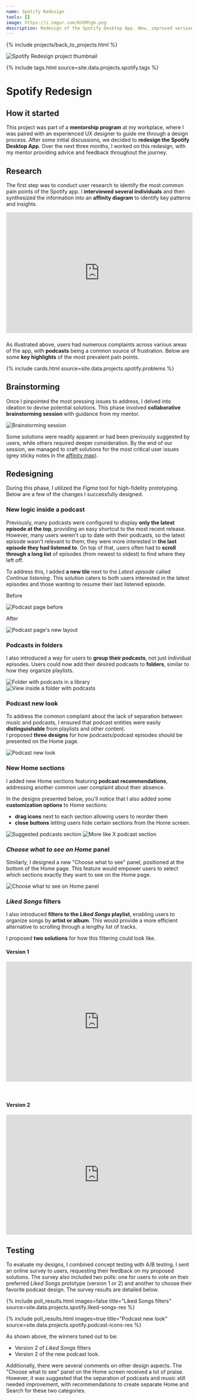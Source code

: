 ```yaml
---
name: Spotify Redesign
tools: []
image: https://i.imgur.com/KVVMtgb.png
description: Redesign of the Spotify Desktop App. New, improved version of the most popular music streaming platform.
---
```


{% include projects/back_to_projects.html %}

![Spotify Redesign project thumbnail](https://i.imgur.com/81QiOBv.png)

{% include tags.html source=site.data.projects.spotify.tags %}

# Spotify Redesign

## How it started

This project was part of a **mentorship program** at my workplace, where I was paired with an experienced UX designer to guide me through a design process. After some initial discussions, we decided to **redesign the Spotify Desktop App**. Over the next three months, I worked on this redesign, with my mentor providing advice and feedback throughout the journey.

## Research

The first step was to conduct user research to identify the most common pain points of the Spotify app. I **interviewed several individuals** and then synthesized the information into an **affinity diagram** to identify key patterns and insights.

<div style="padding:64.64% 0 0 0;position:relative;margin-bottom: 24px"><iframe style="position:absolute;top:0;left:0;width:100%;height:100%;border: 1px solid rgba(0, 0, 0, 0.1);" src="https://www.figma.com/embed?embed_host=share&url=https%3A%2F%2Fwww.figma.com%2Fboard%2FgyJSaVBMvXC0tN4Uggo998%2FSpotify-Redesign-Affinity-Diagram%3Fnode-id%3D0%253A1%26t%3DbTZ6O7bZ8Q91j7vo-1" allowfullscreen></iframe></div>

As illustrated above, users had numerous complaints across various areas of the app, with **podcasts** being a common source of frustration. Below are some **key highlights** of the most prevalent pain points.

{% include cards.html source=site.data.projects.spotify.problems %}

## Brainstorming

Once I pinpointed the most pressing issues to address, I delved into ideation to devise potential solutions. This phase involved **collaborative brainstorming session** with guidance from my mentor.

![Brainstorming session](https://i.imgur.com/oQUd7A8.jpg)

Some solutions were readily apparent or had been previously suggested by users, while others required deeper consideration. By the end of our session, we managed to craft solutions for the most critical user issues (grey sticky notes in the [affinity map](#research)).


## Redesigning

During this phase, I utilized the *Figma* tool for high-fidelity prototyping. Below are a few of the changes I successfully designed.

### New logic inside a podcast

Previously, many podcasts were configured to display **only the latest episode at the top**, providing an easy shortcut to the most recent release. However, many users weren't up to date with their podcasts, so the latest episode wasn't relevant to them; they were more interested in **the last episode they had listened to**. On top of that, users often had to **scroll through a long list** of episodes (from newest to oldest) to find where they left off.

To address this, I added **a new tile** next to the *Latest episode* called *Continue listening*. This solution caters to both users interested in the latest episodes and those wanting to resume their last listened episode.

<div class="row mt-4">
    <div class="col-sm-12 col-md-6 wow animate__animated animate__fadeInLeft" data-wow-delay=".15s">
        <p class="lead text-center">Before</p>
        <img src="https://i.imgur.com/jPhPT2C.png" alt="Podcast page before">
    </div>
    <div class="col-sm-12 col-md-6 wow animate__animated animate__fadeInRight" data-wow-delay=".4s">
        <p class="lead text-center">After</p>
        <img src="https://i.imgur.com/OcJhlfd.png" alt="Podcast page's new layout">
    </div>
</div>

### Podcasts in folders

I also introduced a way for users to **group their podcasts**, not just individual episodes. Users could now add their desired podcasts to **folders**, similar to how they organize playlists.

 <div class="row mt-4">
    <div class="col-sm-12 col-md-6">
        <img src="https://i.imgur.com/TSYI9Qr.png" alt="Folder with podcasts in a library">
    </div>
    <div class="col-sm-12 col-md-6">
        <img src="https://i.imgur.com/A164nVp.png" alt="View inside a folder with podcasts">
    </div>
</div>

### Podcast new look

To address the common complaint about the lack of separation between music and podcasts, I ensured that podcast entities were easily **distinguishable** from playlists and other content.\
I proposed **three designs** for how podcasts/podcast episodes should be presented on the Home page.

![Podcast new look](https://i.imgur.com/lX0UfBM.png)

### New Home sections

I added new Home sections featuring **podcast recommendations**, addressing another common user complaint about their absence.

In the designs presented below, you'll notice that I also added some **customization options** to Home sections:
- **drag icons** next to each section allowing users to reorder them
- **close buttons** letting users hide certain sections from the Home screen.

![Suggested podcasts section](https://i.imgur.com/JMXRQJN.png)
![More like X podcast section](https://i.imgur.com/oSOIMdT.png)

### *Choose what to see on Home* panel

Similarly, I designed a new "Choose what to see" panel, positioned at the bottom of the Home page. This feature would empower users to select which sections exactly they want to see on the Home page.

![Choose what to see on Home panel](https://i.imgur.com/WDhm5GR.png)

### *Liked Songs* filters

I also introduced **filters to the *Liked Songs* playlist**, enabling users to organize songs by **artist or album**. This would provide a more efficient alternative to scrolling through a lengthy list of tracks.

I proposed **two solutions** for how this filtering could look like.

#### Version 1

<div style="padding:64.64% 0 0 0;position:relative;"><iframe src="https://player.vimeo.com/video/948506383?badge=0&amp;autopause=0&amp;player_id=0&amp;app_id=58479" frameborder="0" allow="autoplay; fullscreen; picture-in-picture; clipboard-write" style="position:absolute;top:0;left:0;width:100%;height:100%;" title="Spotify Liked Songs Redesign v1"></iframe></div><script src="https://player.vimeo.com/api/player.js"></script>

<br/>
<br/>

#### Version 2

<div style="padding:64.64% 0 0 0;position:relative;"><iframe src="https://player.vimeo.com/video/948504070?badge=0&amp;autopause=0&amp;player_id=0&amp;app_id=58479" frameborder="0" allow="autoplay; fullscreen; picture-in-picture; clipboard-write" style="position:absolute;top:0;left:0;width:100%;height:100%;" title="Spotify Liked Songs Redesign v2"></iframe></div><script src="https://player.vimeo.com/api/player.js"></script>

## Testing

To evaluate my designs, I combined concept testing with A/B testing. I sent an online survey to users, requesting their feedback on my proposed solutions. The survey also included two polls: one for users to vote on their preferred *Liked Songs* prototype (version 1 or 2) and another to choose their favorite podcast design. The survey results are detailed below.

{% include poll_results.html images=false title="Liked Songs filters" source=site.data.projects.spotify.liked-songs-res %}

{% include poll_results.html images=true title="Podcast new look" source=site.data.projects.spotify.podcast-icons-res %}

As shown above, the winners tuned out to be:
- Version 2 of *Liked Songs* filters
- Version 2 of the new podcast look.

Additionally, there were several comments on other design aspects. The "Choose what to see" panel on the Home screen received a lot of praise. However, it was suggested that the separation of podcasts and music still needed improvement, with recommendations to create separate Home and Search for these two categories.
